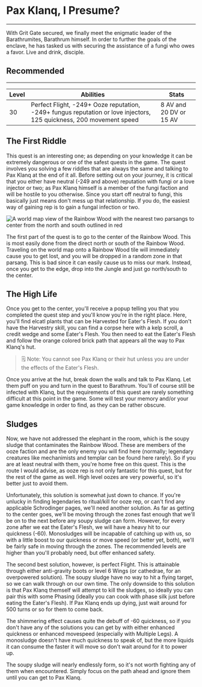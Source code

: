 # Pax Klanq, I Presume?

---

With Grit Gate secured, we finally meet the enigmatic leader of the Barathrumites, Barathrum himself. In order to further the goals of the enclave, he has tasked us with securing the assistance of a fungi who owes a favor. Live and drink, disciple.

<div class="section-info">

## Recommended

---

| Level | Abilities                                                                                                           | Stats                   |
| ----- | ------------------------------------------------------------------------------------------------------------------- | ----------------------- |
| 30    | Perfect Flight, -249+ Ooze reputation, -249+ fungus reputation or love injectors, 125 quickness, 200 movement speed | 8 AV and 20 DV or 15 AV |

</div>

## The First Riddle

This quest is an interesting one; as depending on your knowledge it can be extremely dangerous or one of the safest quests in the game. The quest involves you solving a few riddles that are always the same and talking to Pax Klanq at the end of it all. Before setting out on your journey, it is critical that you either have neutral (-249 and above) reputation with fungi or a love injector or two; as Pax Klanq himself is a member of the fungi faction and will be hostile to you otherwise. Since you start off neutral to fungi, this basically just means don't mess up that relationship. If you do, the easiest way of gaining rep is to gain a fungal infection or two.

![A world map view of the Rainbow Wood with the nearest two parsangs to center from the north and south outlined in red]($assetsDir/images/quests/klanq-map.png)

The first part of the quest is to go to the center of the Rainbow Wood. This is most easily done from the direct north or south of the Rainbow Wood. Traveling on the world map onto a Rainbow Wood tile will immediately cause you to get lost, and you will be dropped in a random zone in that parsang. This is bad since it can easily cause us to miss our mark. Instead, once you get to the edge, drop into the Jungle and just go north/south to the center.

## The High Life

Once you get to the center, you'll receive a popup telling you that you completed the quest step and you'll know you're in the right place. Here, you'll find elcatl plants that can be Harvested for Eater's Flesh. If you don't have the Harvestry skill, you can find a corpse here with a kelp scroll, a credit wedge and some Eater's Flesh. You then need to eat the Eater's Flesh and follow the orange colored brick path that appears all the way to Pax Klanq's hut.

> 🗒️ Note: You cannot see Pax Klanq or their hut unless you are under the effects of the Eater's Flesh.

Once you arrive at the hut, break down the walls and talk to Pax Klanq. Let them puff on you and turn in the quest to Barathrum. You'll of course still be infected with Klanq, but the requirements of this quest are rarely something difficult at this point in the game. Some will test your memory and/or your game knowledge in order to find, as they can be rather obscure.

## Sludges

Now, we have not addressed the elephant in the room, which is the soupy sludge that contaminates the Rainbow Wood. These are members of the ooze faction and are the only enemy you will find here (normally; legendary creatures like mechanimists and templar can be found here rarely). So if you are at least neutral with them, you're home free on this quest. This is the route I would advise, as ooze rep is not only fantastic for this quest, but for the rest of the game as well. High level oozes are very powerful, so it's better just to avoid them.

Unfortunately, this solution is somewhat just down to chance. If you're unlucky in finding legendaries to ritual/kill for ooze rep, or can't find any applicable Schrodinger pages, we'll need another solution. As far as getting to the center goes, we'll be moving through the zones fast enough that we'll be on to the next before any soupy sludge can form. However, for every zone after we eat the Eater's Flesh, we will have a heavy hit to our quickness (-60). Monosludges will be incapable of catching up with us, so with a little boost to our quickness or move speed (or better yet, both), we'll be fairly safe in moving through the zones. The recommended levels are higher than you'll probably need, but offer enhanced safety.

The second best solution, however, is perfect Flight. This is attainable through either anti-gravity boots or level 6 Wings (or cathedrae, for an overpowered solution). The soupy sludge have no way to hit a flying target, so we can walk through on our own time. The only downside to this solution is that Pax Klanq themself will attempt to kill the sludges, so ideally you can pair this with some Phasing (ideally you can cook with phase silk just before eating the Eater's Flesh). If Pax Klanq ends up dying, just wait around for 500 turns or so for them to come back.

The shimmering effect causes quite the debuff of -60 quickness, so if you don't have any of the solutions you can get by with either enhanced quickness or enhanced movespeed (especially with Multiple Legs). A monosludge doesn't have much quickness to speak of, but the more liquids it can consume the faster it will move so don't wait around for it to power up.

The soupy sludge will nearly endlessly form, so it's not worth fighting any of them when encountered. Simply focus on the path ahead and ignore them until you can get to Pax Klanq.
